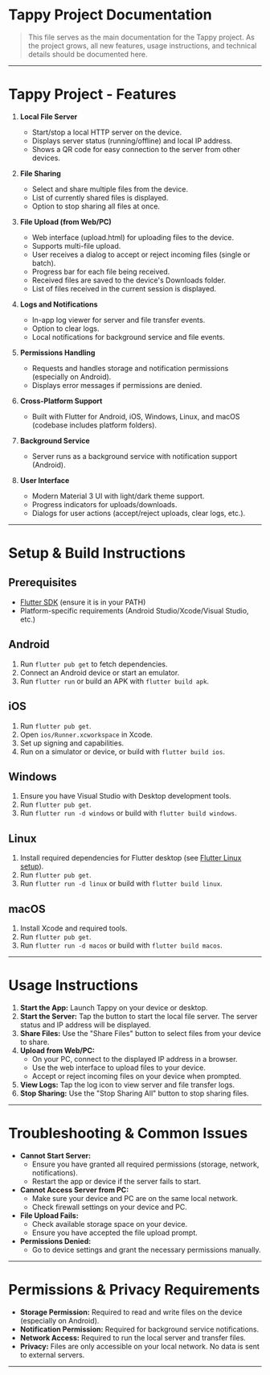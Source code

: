 # Tappy Project Documentation

> This file serves as the main documentation for the Tappy project. As the project grows, all new features, usage instructions, and technical details should be documented here.

---

# Tappy Project - Features

1. **Local File Server**
   - Start/stop a local HTTP server on the device.
   - Displays server status (running/offline) and local IP address.
   - Shows a QR code for easy connection to the server from other devices.

2. **File Sharing**
   - Select and share multiple files from the device.
   - List of currently shared files is displayed.
   - Option to stop sharing all files at once.

3. **File Upload (from Web/PC)**
   - Web interface (upload.html) for uploading files to the device.
   - Supports multi-file upload.
   - User receives a dialog to accept or reject incoming files (single or batch).
   - Progress bar for each file being received.
   - Received files are saved to the device's Downloads folder.
   - List of files received in the current session is displayed.

4. **Logs and Notifications**
   - In-app log viewer for server and file transfer events.
   - Option to clear logs.
   - Local notifications for background service and file events.

5. **Permissions Handling**
   - Requests and handles storage and notification permissions (especially on Android).
   - Displays error messages if permissions are denied.

6. **Cross-Platform Support**
   - Built with Flutter for Android, iOS, Windows, Linux, and macOS (codebase includes platform folders).

7. **Background Service**
   - Server runs as a background service with notification support (Android).

8. **User Interface**
   - Modern Material 3 UI with light/dark theme support.
   - Progress indicators for uploads/downloads.
   - Dialogs for user actions (accept/reject uploads, clear logs, etc.).

---

# Setup & Build Instructions

## Prerequisites
- [Flutter SDK](https://flutter.dev/docs/get-started/install) (ensure it is in your PATH)
- Platform-specific requirements (Android Studio/Xcode/Visual Studio, etc.)

## Android
1. Run `flutter pub get` to fetch dependencies.
2. Connect an Android device or start an emulator.
3. Run `flutter run` or build an APK with `flutter build apk`.

## iOS
1. Run `flutter pub get`.
2. Open `ios/Runner.xcworkspace` in Xcode.
3. Set up signing and capabilities.
4. Run on a simulator or device, or build with `flutter build ios`.

## Windows
1. Ensure you have Visual Studio with Desktop development tools.
2. Run `flutter pub get`.
3. Run `flutter run -d windows` or build with `flutter build windows`.

## Linux
1. Install required dependencies for Flutter desktop (see [Flutter Linux setup](https://docs.flutter.dev/desktop#linux)).
2. Run `flutter pub get`.
3. Run `flutter run -d linux` or build with `flutter build linux`.

## macOS
1. Install Xcode and required tools.
2. Run `flutter pub get`.
3. Run `flutter run -d macos` or build with `flutter build macos`.

---

# Usage Instructions

1. **Start the App:** Launch Tappy on your device or desktop.
2. **Start the Server:** Tap the button to start the local file server. The server status and IP address will be displayed.
3. **Share Files:** Use the "Share Files" button to select files from your device to share.
4. **Upload from Web/PC:**
   - On your PC, connect to the displayed IP address in a browser.
   - Use the web interface to upload files to your device.
   - Accept or reject incoming files on your device when prompted.
5. **View Logs:** Tap the log icon to view server and file transfer logs.
6. **Stop Sharing:** Use the "Stop Sharing All" button to stop sharing files.

---

# Troubleshooting & Common Issues

- **Cannot Start Server:**
  - Ensure you have granted all required permissions (storage, network, notifications).
  - Restart the app or device if the server fails to start.
- **Cannot Access Server from PC:**
  - Make sure your device and PC are on the same local network.
  - Check firewall settings on your device and PC.
- **File Upload Fails:**
  - Check available storage space on your device.
  - Ensure you have accepted the file upload prompt.
- **Permissions Denied:**
  - Go to device settings and grant the necessary permissions manually.

---

# Permissions & Privacy Requirements

- **Storage Permission:** Required to read and write files on the device (especially on Android).
- **Notification Permission:** Required for background service notifications.
- **Network Access:** Required to run the local server and transfer files.
- **Privacy:** Files are only accessible on your local network. No data is sent to external servers.

---
